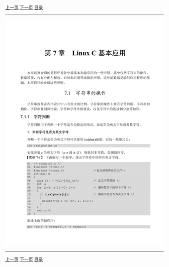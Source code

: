 [上一页](163.md) [下一页](165.md) [目录](../README.md)

***

![164](../images/164.png)

***

[上一页](163.md) [下一页](165.md) [目录](../README.md)
